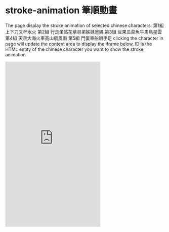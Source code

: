 # stroke-animation 筆順動畫
The page display the stroke animation of selected chinese characters:
第1組 上下刀叉杯水火
第2組 行走坐站花草哥弟姊妹爸媽
第3組 豆果瓜菜魚牛馬鳥星雲
第4組 天空大海火車高山扇風雨
第5組 門蛋車船眼手足
clicking the character in page will update the content area to display the iframe below, ID is the HTML entity of the chinese character you want to show the stroke animation
<iframe src='https://stroke-order.learningweb.moe.edu.tw/dictFrame.jsp?ID=20653' frameborder=0 width=300 height=520 allow='fullscreen'></iframe>
